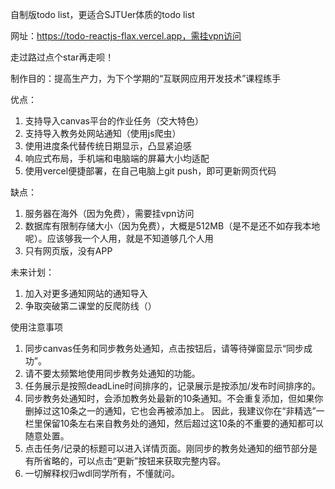 自制版todo list，更适合SJTUer体质的todo list

网址：https://todo-reactjs-flax.vercel.app，需挂vpn访问

走过路过点个star再走呗！

制作目的：提高生产力，为下个学期的“互联网应用开发技术”课程练手

优点：
1. 支持导入canvas平台的作业任务（交大特色）
2. 支持导入教务处网站通知（使用js爬虫）
3. 使用进度条代替传统日期显示，凸显紧迫感
4. 响应式布局，手机端和电脑端的屏幕大小均适配
5. 使用vercel便捷部署，在自己电脑上git push，即可更新网页代码

缺点：
1. 服务器在海外（因为免费），需要挂vpn访问
2. 数据库有限制存储大小（因为免费），大概是512MB（是不是还不如存我本地呢）。应该够我一个人用，就是不知道够几个人用
3. 只有网页版，没有APP

未来计划：
1. 加入对更多通知网站的通知导入
2. 争取突破第二课堂的反爬防线（）

使用注意事项
1. 同步canvas任务和同步教务处通知，点击按钮后，请等待弹窗显示“同步成功”。
2. 请不要太频繁地使用同步教务处通知的功能。
3. 任务展示是按照deadLine时间排序的，记录展示是按添加/发布时间排序的。
4. 同步教务处通知时，会添加教务处最新的10条通知。不会重复添加，但如果你删掉过这10条之一的通知，它也会再被添加上。 因此，我建议你在“非精选”一栏里保留10条左右来自教务处的通知，然后超过这10条的不重要的通知都可以随意处置。
5. 点击任务/记录的标题可以进入详情页面。刚同步的教务处通知的细节部分是有所省略的，可以点击“更新”按钮来获取完整内容。
6. 一切解释权归wdl同学所有，不懂就问。
